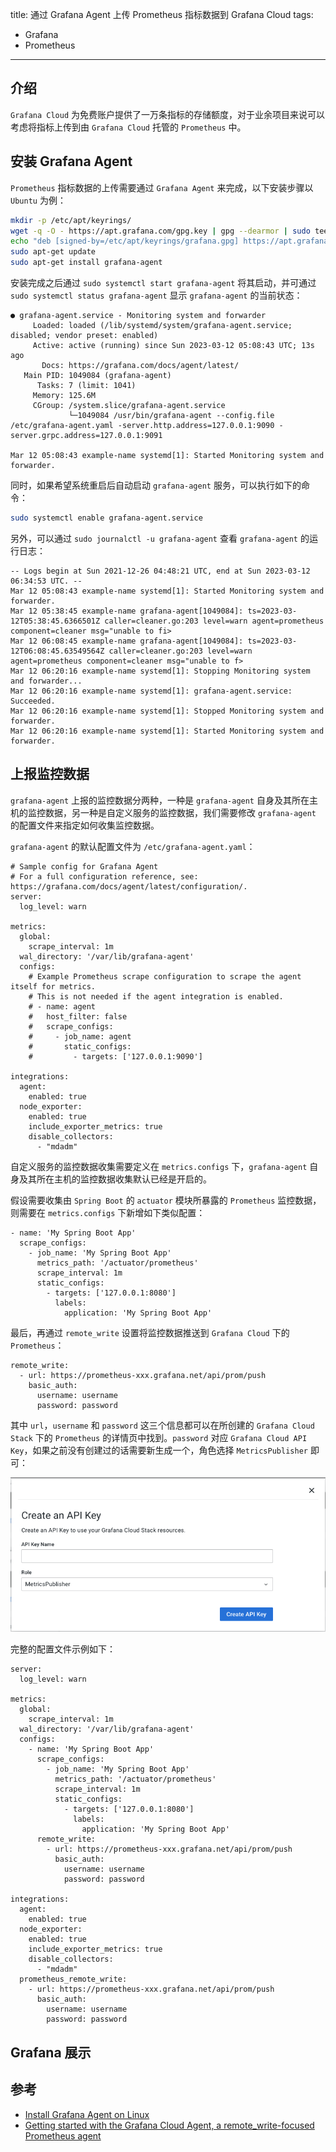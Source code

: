 title: 通过 Grafana Agent 上传 Prometheus 指标数据到 Grafana Cloud
tags:
- Grafana
- Prometheus
---

## 介绍
`Grafana Cloud` 为免费账户提供了一万条指标的存储额度，对于业余项目来说可以考虑将指标上传到由 `Grafana Cloud` 托管的 `Prometheus` 中。

## 安装 Grafana Agent
`Prometheus` 指标数据的上传需要通过 `Grafana Agent` 来完成，以下安装步骤以 `Ubuntu` 为例：

```sh
mkdir -p /etc/apt/keyrings/
wget -q -O - https://apt.grafana.com/gpg.key | gpg --dearmor | sudo tee /etc/apt/keyrings/grafana.gpg
echo "deb [signed-by=/etc/apt/keyrings/grafana.gpg] https://apt.grafana.com stable main" | sudo tee /etc/apt/sources.list.d/grafana.list
sudo apt-get update
sudo apt-get install grafana-agent
```

安装完成之后通过 `sudo systemctl start grafana-agent` 将其启动，并可通过 `sudo systemctl status grafana-agent` 显示 `grafana-agent` 的当前状态：

```
● grafana-agent.service - Monitoring system and forwarder
     Loaded: loaded (/lib/systemd/system/grafana-agent.service; disabled; vendor preset: enabled)
     Active: active (running) since Sun 2023-03-12 05:08:43 UTC; 13s ago
       Docs: https://grafana.com/docs/agent/latest/
   Main PID: 1049084 (grafana-agent)
      Tasks: 7 (limit: 1041)
     Memory: 125.6M
     CGroup: /system.slice/grafana-agent.service
             └─1049084 /usr/bin/grafana-agent --config.file /etc/grafana-agent.yaml -server.http.address=127.0.0.1:9090 -server.grpc.address=127.0.0.1:9091

Mar 12 05:08:43 example-name systemd[1]: Started Monitoring system and forwarder.
```

同时，如果希望系统重启后自动启动 `grafana-agent` 服务，可以执行如下的命令：

```sh
sudo systemctl enable grafana-agent.service
```

另外，可以通过 `sudo journalctl -u grafana-agent` 查看 `grafana-agent` 的运行日志：

```
-- Logs begin at Sun 2021-12-26 04:48:21 UTC, end at Sun 2023-03-12 06:34:53 UTC. --
Mar 12 05:08:43 example-name systemd[1]: Started Monitoring system and forwarder.
Mar 12 05:38:45 example-name grafana-agent[1049084]: ts=2023-03-12T05:38:45.6366501Z caller=cleaner.go:203 level=warn agent=prometheus component=cleaner msg="unable to fi>
Mar 12 06:08:45 example-name grafana-agent[1049084]: ts=2023-03-12T06:08:45.63549564Z caller=cleaner.go:203 level=warn agent=prometheus component=cleaner msg="unable to f>
Mar 12 06:20:16 example-name systemd[1]: Stopping Monitoring system and forwarder...
Mar 12 06:20:16 example-name systemd[1]: grafana-agent.service: Succeeded.
Mar 12 06:20:16 example-name systemd[1]: Stopped Monitoring system and forwarder.
Mar 12 06:20:16 example-name systemd[1]: Started Monitoring system and forwarder.
```

## 上报监控数据
`grafana-agent` 上报的监控数据分两种，一种是 `grafana-agent` 自身及其所在主机的监控数据，另一种是自定义服务的监控数据，我们需要修改 `grafana-agent` 的配置文件来指定如何收集监控数据。

`grafana-agent` 的默认配置文件为 `/etc/grafana-agent.yaml`：

```
# Sample config for Grafana Agent
# For a full configuration reference, see: https://grafana.com/docs/agent/latest/configuration/.
server:
  log_level: warn

metrics:
  global:
    scrape_interval: 1m
  wal_directory: '/var/lib/grafana-agent'
  configs:
    # Example Prometheus scrape configuration to scrape the agent itself for metrics.
    # This is not needed if the agent integration is enabled.
    # - name: agent
    #   host_filter: false
    #   scrape_configs:
    #     - job_name: agent
    #       static_configs:
    #         - targets: ['127.0.0.1:9090']

integrations:
  agent:
    enabled: true
  node_exporter:
    enabled: true
    include_exporter_metrics: true
    disable_collectors:
      - "mdadm"
```

自定义服务的监控数据收集需要定义在 `metrics.configs` 下，`grafana-agent` 自身及其所在主机的监控数据收集默认已经是开启的。

假设需要收集由 `Spring Boot` 的 `actuator` 模块所暴露的 `Prometheus` 监控数据，则需要在 `metrics.configs` 下新增如下类似配置：

```  
- name: 'My Spring Boot App'
  scrape_configs:
    - job_name: 'My Spring Boot App'
      metrics_path: '/actuator/prometheus'
      scrape_interval: 1m
      static_configs:
        - targets: ['127.0.0.1:8080']
          labels:
            application: 'My Spring Boot App'
```

最后，再通过 `remote_write` 设置将监控数据推送到 `Grafana Cloud` 下的 `Prometheus`：

```
remote_write:
  - url: https://prometheus-xxx.grafana.net/api/prom/push
    basic_auth:
      username: username
      password: password
```

其中 `url`，`username` 和 `password` 这三个信息都可以在所创建的 `Grafana Cloud Stack` 下的 `Prometheus` 的详情页中找到。`password` 对应 `Grafana Cloud API Key`，如果之前没有创建过的话需要新生成一个，角色选择 `MetricsPublisher` 即可：

![alt](/images/grafana-cloud-1.png)

完整的配置文件示例如下：

```
server:
  log_level: warn

metrics:
  global:
    scrape_interval: 1m
  wal_directory: '/var/lib/grafana-agent'
  configs:
    - name: 'My Spring Boot App'
      scrape_configs:
        - job_name: 'My Spring Boot App'
          metrics_path: '/actuator/prometheus'
          scrape_interval: 1m
          static_configs:
            - targets: ['127.0.0.1:8080']
              labels:
                application: 'My Spring Boot App'
      remote_write:
        - url: https://prometheus-xxx.grafana.net/api/prom/push
          basic_auth:
            username: username
            password: password

integrations:
  agent:
    enabled: true
  node_exporter:
    enabled: true
    include_exporter_metrics: true
    disable_collectors:
      - "mdadm"
  prometheus_remote_write:
    - url: https://prometheus-xxx.grafana.net/api/prom/push
      basic_auth:
        username: username
        password: password
```

## Grafana 展示

## 参考
* [Install Grafana Agent on Linux](https://grafana.com/docs/agent/latest/set-up/install-agent-linux/)
* [Getting started with the Grafana Cloud Agent, a remote_write-focused Prometheus agent](https://grafana.com/blog/2020/07/02/getting-started-with-the-grafana-cloud-agent-a-remote_write-focused-prometheus-agent/)